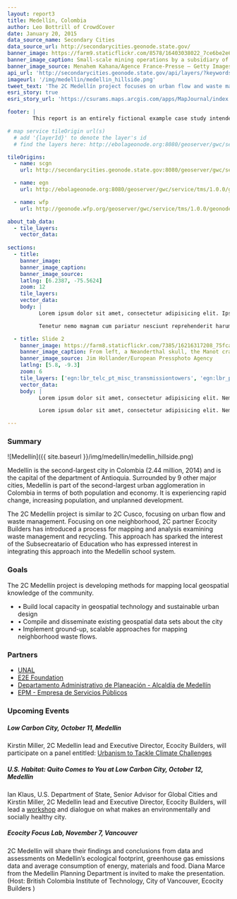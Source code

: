 ```yaml
---
layout: report3
title: Medellín, Colombia
author: Leo Bottrill of CrowdCover
date: January 20, 2015
data_source_name: Secondary Cities
data_source_url: http://secondarycities.geonode.state.gov/
banner_image: https://farm9.staticflickr.com/8578/16403038022_7ce6be2e6d.jpg
banner_image_caption: Small-scale mining operations by a subsidiary of the mining company MINECOM
banner_image_source: Menahem Kahana/Agence France-Presse — Getty Images
api_url: 'http://secondarycities.geonode.state.gov/api/layers/?keywords__slug__in=medellin'
imageurl: '/img/medellin/medellin_hillside.png'
tweet_text: 'The 2C Medellín project focuses on urban flow and waste management %23SecondaryCities'
esri_story: true
esri_story_url: 'https://csurams.maps.arcgis.com/apps/MapJournal/index.html?appid=28634f58a83e487591e52af1ffaf3937'

footer: |
        This report is an entirely fictional example case study intended to demonstrate report editing capabilities.

# map service tileOrigin url(s)
  # add '{layerId}' to denote the layer's id
  # find the layers here: http://ebolageonode.org:8080/geoserver/gwc/service/tms/1.0.0/

tileOrigins:
  - name: scgn
    url: http://secondarycities.geonode.state.gov:8080/geoserver/gwc/service/tms/1.0.0/geonode:{layerId}@EPSG:900913@png/{z}/{x}/{y}.png

  - name: egn
    url: http://ebolageonode.org:8080/geoserver/gwc/service/tms/1.0.0/geonode:{layerId}@EPSG:900913@png/{z}/{x}/{y}.png

  - name: wfp
    url: http://geonode.wfp.org/geoserver/gwc/service/tms/1.0.0/geonode:{layerId}@EPSG:900913@png/{z}/{x}/{y}.png

about_tab_data:
  - tile_layers: 
    vector_data:
    
sections:
  - title:
    banner_image:
    banner_image_caption:
    banner_image_source:
    latlng: [6.2387, -75.5624]
    zoom: 12
    tile_layers:
    vector_data:
    body: |
          Lorem ipsum dolor sit amet, consectetur adipisicing elit. Ipsum, exercitationem tempore. Ipsam itaque magnam expedita quibusdam, architecto maxime, repellat eveniet laborum quidem quam quia autem! Consequatur natus quia distinctio rem neque atque aliquam dignissimos perferendis iure quaerat dicta et tempora animi magni, sapiente officiis optio hic ratione ipsum. Delectus, eum accusantium rem quia repellat, pariatur. Libero voluptatibus sequi non! Fugiat ipsum deleniti nulla, quibusdam cum velit sed eaque dolores molestiae quas, et asperiores!

          Tenetur nemo magnam cum pariatur nesciunt reprehenderit harum temporibus, autem cumque debitis animi quia provident incidunt, id. Cupiditate alias dolores voluptates voluptatibus, necessitatibus quasi quisquam quis veniam.Tenetur nemo magnam cum pariatur nesciunt reprehenderit harum temporibus, autem cumque debitis animi quia provident incidunt, id. Cupiditate alias dolores voluptates voluptatibus, necessitatibus quasi quisquam quis veniam.

  - title: Slide 2
    banner_image: https://farm8.staticflickr.com/7385/16216317208_75fca9f8db.jpg
    banner_image_caption: From left, a Neanderthal skull, the Manot cranium and a complete modern human skull on display near the cave in Israel where the Manot cranium was found.
    banner_image_source: Jim Hollander/European Pressphoto Agency
    latlng: [5.8, -9.3]
    zoom: 6
    tile_layers: ['egn:lbr_telc_pt_misc_transmissiontowers', 'egn:lbr_policestnp_undp']
    vector_data:
    body: |
          Lorem ipsum dolor sit amet, consectetur adipisicing elit. Nemo dolores sint est beatae et quam consequuntur veniam ad nesciunt. Dolore officiis excepturi amet tempore tempora consequuntur et ducimus doloremque facere placeat debitis, ipsa recusandae voluptatibus rem natus magni laboriosam aliquid incidunt, nihil esse ex provident atque nobis a. Dolorem fugit vitae quis nam et, deleniti, odio unde dolores. Ipsam, nihil.

          Lorem ipsum dolor sit amet, consectetur adipisicing elit. Nemo dolores sint est beatae et quam consequuntur veniam ad nesciunt. Dolore officiis excepturi amet tempore tempora consequuntur et ducimus doloremque facere placeat debitis, ipsa recusandae voluptatibus rem natus magni laboriosam aliquid incidunt, nihil esse ex provident atque nobis a.

---
```


### Summary

![Medellín]({{ site.baseurl }}/img/medellin/medellin_hillside.png)

Medellín is the second-largest city in Colombia (2.44 million, 2014) and is the capital of the department of Antioquia.  Surrounded by 9 other major cities, Medellín is part of the second-largest urban agglomeration in Colombia in terms of both population and economy.  It is experiencing rapid change, increasing population, and unplanned development.

The 2C Medellín project is similar to 2C Cusco, focusing on urban flow and waste management.  Focusing on one neighborhood, 2C partner Ecocity Builders has introduced a process for mapping and analysis examining waste management and recycling. This approach has sparked the interest of the Subsecreatario of Education who has expressed interest in integrating this approach into the Medellín school system.

### Goals

The 2C Medellín project is developing methods for mapping local geospatial knowledge of the community.

- &bull;  Build local capacity in geospatial technology and sustainable urban design
- &bull;  Compile and disseminate existing geospatial data sets about the city
- &bull;  Implement ground-up, scalable approaches for mapping neighborhood waste flows.

### Partners

- [UNAL](http://unal.edu.co/en.html)
- [E2E Foundation](http://www.e2efundacion.org/)
- [Departamento Administrativo de Planeación - Alcaldía de Medellín](http://www.medellin.gov.co/irj/portal/medellin?NavigationTarget=navurl://4121c26ad1714afe2e330a526eda1007)
- [EPM - Empresa de Servicios Públicos](http://www.epm.com.co/)

### Upcoming Events

##### Low Carbon City, October 11, Medellin
Kirstin Miller, 2C Medellin lead and Executive Director, Ecocity Builders, will participate on a panel entitled: [Urbanism to Tackle Climate Challenges](http://lowcarbon.city/es/)

##### U.S. Habitat: Quito Comes to You at Low Carbon City, October 12, Medellin 
Ian Klaus, U.S. Department of State, Senior Advisor for Global Cities and Kirstin Miller, 2C Medellin lead and Executive Director, Ecocity Builders, will lead a [workshop](http://lowcarbon.city/es/) and dialogue on what makes an environmentally and socially healthy city. 

##### Ecocity Focus Lab, November 7, Vancouver
2C Medellin will share their findings and conclusions from data and assessments on Medellin’s ecological footprint, greenhouse gas emissions data and average consumption of energy, materials and food. Diana Marce from the Medellin Planning Department is invited to make the presentation. (Host: British Colombia Institute of Technology, City of Vancouver, Ecocity Builders )


